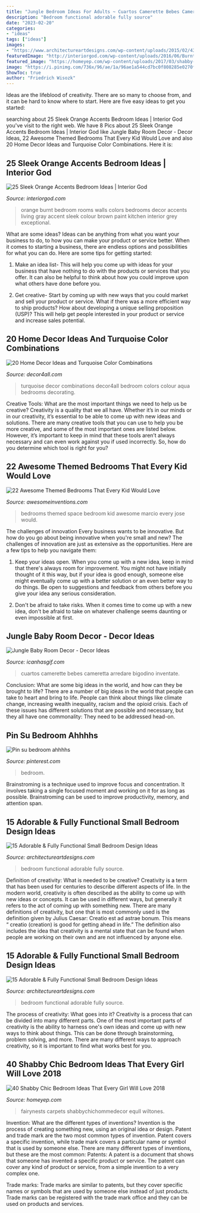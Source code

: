 ```yaml
---
title: "Jungle Bedroom Ideas For Adults ~ Cuartos Camerette Bebes Cameretta Arredare Bigodino Inventate"
description: "Bedroom functional adorable fully source"
date: "2023-02-20"
categories:
- "ideas"
tags: ["ideas"]
images:
- "https://www.architectureartdesigns.com/wp-content/uploads/2015/02/435.jpg"
featuredImage: "http://interiorgod.com/wp-content/uploads/2016/06/Burnt-orange-wall-color-for-bedroom.jpg"
featured_image: "https://homeyep.com/wp-content/uploads/2017/03/shabby-chic-bedroom/27-shabby-chic-bedroom-ideas.jpg"
image: "https://i.pinimg.com/736x/96/ae/1a/96ae1a544cd7bc0f808285e0270fafc4.jpg"
ShowToc: true
author: "Friedrich Wisozk"
---
```



Ideas are the lifeblood of creativity. There are so many to choose from, and it can be hard to know where to start. Here are five easy ideas to get you started:

	

		
searching about 25 Sleek Orange Accents Bedroom Ideas | Interior God you've visit to the right web. We have 8 Pics about 25 Sleek Orange Accents Bedroom Ideas | Interior God like Jungle Baby Room Decor - Decor Ideas, 22 Awesome Themed Bedrooms That Every Kid Would Love and also 20 Home Decor Ideas and Turquoise Color Combinations. Here it is:
		
    
## 25 Sleek Orange Accents Bedroom Ideas | Interior God

<img loading=lazy src="http://interiorgod.com/wp-content/uploads/2016/06/Burnt-orange-wall-color-for-bedroom.jpg" onerror="this.onerror=null;this.src='https://tse2.mm.bing.net/th?id=OIP.G6JcFMwzOiLCgzCfJAAKLQHaJ3&amp;pid=15.1';" alt="25 Sleek Orange Accents Bedroom Ideas | Interior God">

_Source: interiorgod.com_

>orange burnt bedroom rooms walls colors bedrooms decor accents living gray accent sleek colour brown paint kitchen interior grey exceptional. 

	

What are some ideas?
Ideas can be anything from what you want your business to do, to how you can make your product or service better. When it comes to starting a business, there are endless options and possibilities for what you can do. Here are some tips for getting started: 
1. Make an idea list- This will help you come up with ideas for your business that have nothing to do with the products or services that you offer. It can also be helpful to think about how you could improve upon what others have done before you.

2. Get creative- Start by coming up with new ways that you could market and sell your product or service. What if there was a more efficient way to ship products? How about developing a unique selling proposition (USP)? This will help get people interested in your product or service and increase sales potential. 


    
## 20 Home Decor Ideas And Turquoise Color Combinations

<img loading=lazy src="http://decor4all.com/wp-content/uploads/2015/06/turquoise-colors-room-decorating-ideas-10.jpg" onerror="this.onerror=null;this.src='https://tse3.mm.bing.net/th?id=OIP.WL2hB5o_TahB5LRZ-93JCAHaKI&amp;pid=15.1';" alt="20 Home Decor Ideas and Turquoise Color Combinations">

_Source: decor4all.com_

>turquoise decor combinations decor4all bedroom colors colour aqua bedrooms decorating. 

	

Creative Tools: What are the most important things we need to help us be creative?
Creativity is a quality that we all have. Whether it’s in our minds or in our creativity, it’s essential to be able to come up with new ideas and solutions. There are many creative tools that you can use to help you be more creative, and some of the most important ones are listed below. However, it’s important to keep in mind that these tools aren’t always necessary and can even work against you if used incorrectly. So, how do you determine which tool is right for you?

    
## 22 Awesome Themed Bedrooms That Every Kid Would Love

<img loading=lazy src="https://www.awesomeinventions.com/wp-content/uploads/2014/12/space-bedroom.jpg" onerror="this.onerror=null;this.src='https://tse2.mm.bing.net/th?id=OIP.xepJwpyuUZ9kyC3-sJ6HXQHaLI&amp;pid=15.1';" alt="22 Awesome Themed Bedrooms That Every Kid Would Love">

_Source: awesomeinventions.com_

>bedrooms themed space bedroom kid awesome marcio every jose would. 

	

The challenges of innovation
Every business wants to be innovative. But how do you go about being innovative when you're small and new? The challenges of innovation are just as extensive as the opportunities. Here are a few tips to help you navigate them:
1. Keep your ideas open. When you come up with a new idea, keep in mind that there's always room for improvement. You might not have initially thought of it this way, but if your idea is good enough, someone else might eventually come up with a better solution or an even better way to do things. Be open to suggestions and feedback from others before you give your idea any serious consideration.

2. Don't be afraid to take risks. When it comes time to come up with a new idea, don't be afraid to take on whatever challenge seems daunting or even impossible at first.

    
## Jungle Baby Room Decor - Decor Ideas

<img loading=lazy src="https://www.icanhasgif.com/wp-content/uploads/2016/05/Jungle-Baby-Room-Decor.jpg" onerror="this.onerror=null;this.src='https://tse1.mm.bing.net/th?id=OIP.pHOH5rm4BynBlULXZErt4AHaE4&amp;pid=15.1';" alt="Jungle Baby Room Decor - Decor Ideas">

_Source: icanhasgif.com_

>cuartos camerette bebes cameretta arredare bigodino inventate. 

	

Conclusion: What are some big ideas in the world, and how can they be brought to life?
There are a number of big ideas in the world that people can take to heart and bring to life. People can think about things like climate change, increasing wealth inequality, racism and the opioid crisis. Each of these issues has different solutions that are possible and necessary, but they all have one commonality: They need to be addressed head-on.

    
## Pin Su Bedroom Ahhhhs

<img loading=lazy src="https://i.pinimg.com/736x/96/ae/1a/96ae1a544cd7bc0f808285e0270fafc4.jpg" onerror="this.onerror=null;this.src='https://tse2.mm.bing.net/th?id=OIP.-lAmwz1khzXeShP4MAUL_AHaLA&amp;pid=15.1';" alt="Pin su bedroom ahhhhs">

_Source: pinterest.com_

>bedroom. 

	

Brainstroming is a technique used to improve focus and concentration. It involves taking a single focused moment and working on it for as long as possible. Brainstroming can be used to improve productivity, memory, and attention span.

    
## 15 Adorable &amp; Fully Functional Small Bedroom Design Ideas

<img loading=lazy src="https://www.architectureartdesigns.com/wp-content/uploads/2015/02/1231.jpg" onerror="this.onerror=null;this.src='https://tse2.mm.bing.net/th?id=OIP.kxWJPXlnqQJ6rkvbXDRtowHaLI&amp;pid=15.1';" alt="15 Adorable &amp; Fully Functional Small Bedroom Design Ideas">

_Source: architectureartdesigns.com_

>bedroom functional adorable fully source. 

	

Definition of creativity: What is needed to be creative?
Creativity is a term that has been used for centuries to describe different aspects of life. In the modern world, creativity is often described as the ability to come up with new ideas or concepts. It can be used in different ways, but generally it refers to the act of coming up with something new. There are many definitions of creativity, but one that is most commonly used is the definition given by Julius Caesar: Creatio est ad astrae bonum. This means “ creatio (creation) is good for getting ahead in life.” The definition also includes the idea that creativity is a mental state that can be found when people are working on their own and are not influenced by anyone else.

    
## 15 Adorable &amp; Fully Functional Small Bedroom Design Ideas

<img loading=lazy src="https://www.architectureartdesigns.com/wp-content/uploads/2015/02/435.jpg" onerror="this.onerror=null;this.src='https://tse2.mm.bing.net/th?id=OIP.ChK9F-zs7WbwHRFLaB6xugAAAA&amp;pid=15.1';" alt="15 Adorable &amp; Fully Functional Small Bedroom Design Ideas">

_Source: architectureartdesigns.com_

>bedroom functional adorable fully source. 

	

The process of creativity: What goes into it?
Creativity is a process that can be divided into many different parts. One of the most important parts of creativity is the ability to harness one's own ideas and come up with new ways to think about things. This can be done through brainstorming, problem solving, and more. There are many different ways to approach creativity, so it is important to find what works best for you.

    
## 40 Shabby Chic Bedroom Ideas That Every Girl Will Love 2018

<img loading=lazy src="https://homeyep.com/wp-content/uploads/2017/03/shabby-chic-bedroom/27-shabby-chic-bedroom-ideas.jpg" onerror="this.onerror=null;this.src='https://tse4.mm.bing.net/th?id=OIP.Ru9UYbIsnpi14a2k4YBZPwHaNK&amp;pid=15.1';" alt="40 Shabby Chic Bedroom Ideas That Every Girl Will Love 2018">

_Source: homeyep.com_

>fairynests carpets shabbychichommedecor equll wiltones. 

	

Invention: What are the different types of inventions?
Invention is the process of creating something new, using an original idea or design. Patent and trade mark are the two most common types of invention. Patent covers a specific invention, while trade mark covers a particular name or symbol that is used by someone else. There are many different types of inventions, but these are the most common:
Patents: A patent is a document that shows that someone has invented a specific product or service. The patent can cover any kind of product or service, from a simple invention to a very complex one.

Trade marks: Trade marks are similar to patents, but they cover specific names or symbols that are used by someone else instead of just products. Trade marks can be registered with the trade mark office and they can be used on products and services.

